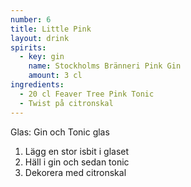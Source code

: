 ```yaml
---
number: 6
title: Little Pink
layout: drink
spirits:
  - key: gin
    name: Stockholms Bränneri Pink Gin 
    amount: 3 cl
ingredients: 
  - 20 cl Feaver Tree Pink Tonic
  - Twist på citronskal
---
```


Glas: Gin och Tonic glas

1) Lägg en stor isbit i glaset
2) Häll i gin och sedan tonic   
3) Dekorera med citronskal